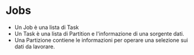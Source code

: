 # Jobs

* Un Job &egrave; una lista di Task
* Un Task &egrave; una lista di Partition e l'informazione di una sorgente dati.
* Una Partizione contiene le informazioni per operare una selezione sui dati da lavorare.